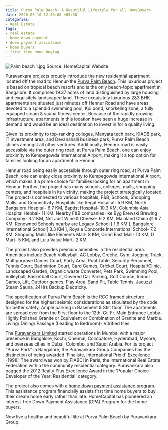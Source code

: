 ```yaml
---
title: Purva Palm Beach- A Beautiful Lifestyle for all HomeBuyers
date: 2020-05-10 12:30:00 +05:30
categories:
- Real Estate
tags:
- real estate
- home down payment
- down payment assistance
- home buyers
- first time home buying
---
```


![Palm beach 1.jpg](/uploads/Palm%20beach%201.jpg)
Source: HomeCapital Website

Puravankara projects proudly introduce the new residential apartment located off the road to Hennur-the [Purva Palm Beach](https://homecapital.in/project/126/purva-palm-beach). This luxurious project is based on tropical beach resorts and is the only beach-topic apartment in Bangalore. It comprises 19.37 acres of land distinguished by large housing and exquisitely landscaped land. These exquisitely luxurious 2&3 BHK apartments are situated just minutes off Hennur Road and have areas devoted to a splendid swimming pool, Koi pond, snorkeling zone, a fully equipped steam & sauna fitness center. Because of the rapidly growing infrastructure, apartments in this location have seen a huge increase in demand and would be an ideal destination to invest in for a quality living. 

Given its proximity to top-ranking colleges, Manyata tech park, KIADB park, IT investment area, and Devanahalli business park, Purva Palm Beach shines amongst all other ventures. Additionally, Hennur road is easily accessible via the outer ring road, at Purva Palm Beach, one can enjoy proximity to Kempegowda International Airport, making it a top option for families looking for an apartment in Hennur.

Hennur road being easily accessible through outer ring road, at Purva Palm Beach, one can enjoy close proximity to Kempegowda International Airport, which makes it a prime choice for families looking for an apartment in Hennur. Further, the project has many schools, colleges, malls, shopping centers, and hospitals in its vicinity, making the project strategically located. The project is connected to various hospitals, F&B, Schools, Shopping Malls, and Connectivity. Hospitals like Regal Hospital- 5.9 KM, North Bangalore Hospital- 6.7 KM, Baptist Hospital- 10.3 KM, Columbia Asia Hospital Hebbal- 11 KM. Nearby F&B companies like Byg Brewski Brewing Company- 3.2 KM, Not Just Wine & Cheese- 6.2 KM, Mainland China @ 6.7 KM. Renowned Schools nearby are Legacy School [ 1.6 KM ], Bangalore International School[ 3.3 KM ], Royale Concorde International School- 7.2 KM. Shopping Malls like Elements Mall- 8 KM, Orion East Mall- 10 KM, D Mart- 5 KM, and Lulu Value Mart- 2 KM.

The project also provides premium amenities in the residential area. Amenities include Beach Volleyball, AC Lobby, Creche, Gym, Jogging Track, Multipurpose Games Court, Party Area, Pool Table, Security Personnel, Tennis Court, Badminton Court, Card Games, Cricket Court, Hospital/Clinic, Landscaped Garden, Organic waste Converter, Pets Park, Swimming Pool, Volleyball, Basketball Court, Covered Car Parking, Golf Course, Indoor Games, Lift, Outdoor games, Play Area, Sand Pit, Table Tennis, Jacuzzi Steam Sauna, 24Hrs Backup Electricity.
 
The specification of Purva Palm Beach is the RCC framed structure designed for the highest seismic considerations as stipulated by the code for better safety. Ample parking in Basement & Stilt floor. The apartments are spread over from the First floor to the 12th. Gr. Fr. Main Entrance Lobby- Highly Polished Granite or Equivalent or Combination of Granite and Marble. Living/  Dining/ Passage (Leading to Bedroom)- Vitrified tiles. 

The [Puravankara Limited](https://homecapital.in/offering/developer/puravankara-limited) started operations in Mumbai with a major presence in Bangalore, Kochi, Chennai, Coimbatore, Hyderabad, Mysore, and overseas cities in Dubai, Colombo, and Saudi Arabia. For its project "Purva Park" in Bangalore, the Puravankara Group Companies has the distinction of being awarded 'Finaliste, International Prix d' Excellence -1998.' The award was won by FIABCI in Paris, the International Real Estate Federation within the community residential category. Puravankara also bagged the 2012 Realty Plus Excellence Award in the 'Popular Choice-Developer of the Year: Residential' category.

The project also comes with a [home down payment assistance program](https://homecapital.in). This assistance program financially assists first time home buyers to buy their dream home early rather than late. HomeCapital has pioneered an interest-free Down Payment Assistance (DPA) Program for the home buyers.

Now live a healthy and beautiful life at Purva Palm Beach by Puravankara Group.





 

